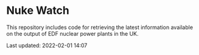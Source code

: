 # Nuke Watch

This repository includes code for retrieving the latest information available on the output of EDF nuclear power plants in the UK.

Last updated: 2022-02-01 14:07